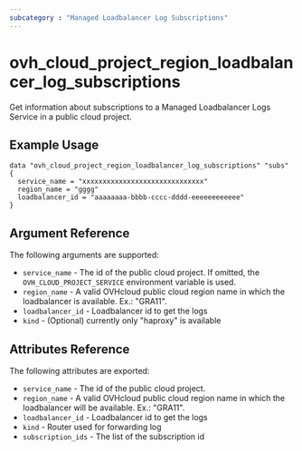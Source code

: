 ```yaml
---
subcategory : "Managed Loadbalancer Log Subscriptions"
---
```


# ovh_cloud_project_region_loadbalancer_log_subscriptions

Get information about subscriptions to a Managed Loadbalancer Logs Service in a public cloud project.

## Example Usage


```hcl
data "ovh_cloud_project_region_loadbalancer_log_subscriptions" "subs" {
  service_name = "xxxxxxxxxxxxxxxxxxxxxxxxxxxxxx"
  region_name = "gggg"
  loadbalancer_id = "aaaaaaaa-bbbb-cccc-dddd-eeeeeeeeeeee"
}
```

## Argument Reference

The following arguments are supported:

* `service_name` - The id of the public cloud project. If omitted, the `OVH_CLOUD_PROJECT_SERVICE` environment variable is used.
* `region_name` - A valid OVHcloud public cloud region name in which the loadbalancer is available. Ex.: "GRA11".
* `loadbalancer_id` - Loadbalancer id to get the logs
* `kind` - (Optional) currently only "haproxy" is available

## Attributes Reference

The following attributes are exported:

* `service_name` - The id of the public cloud project.
* `region_name` - A valid OVHcloud public cloud region name in which the loadbalancer will be available. Ex.: "GRA11".
* `loadbalancer_id` - Loadbalancer id to get the logs
* `kind` - Router used for forwarding log 
* `subscription_ids` - The list of the subscription id